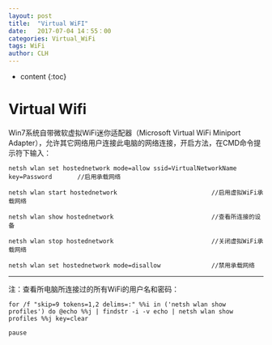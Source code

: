 ```yaml
---
layout: post
title:  "Virtual WiFI"
date:   2017-07-04 14：55：00
categories: Virtual_WiFi
tags: WiFi
author: CLH
---
```


* content
{:toc}

# Virtual Wifi #
Win7系统自带微软虚拟WiFi迷你适配器（Microsoft Virtual WiFi Miniport Adapter），允许其它网络用户连接此电脑的网络连接，开启方法，在CMD命令提示符下输入： 
  
    netsh wlan set hostednetwork mode=allow ssid=VirtualNetworkName  key=Password		//启用承载网络   
  
    netsh wlan start hostednetwork							//启用虚拟WiFi承载网络   

	netsh wlan show hostednetwork							//查看所连接的设备     

	netsh wlan stop hostednetwork							//关闭虚拟WiFi承载网络   

	netsh wlan set hostednetwork mode=disallow				//禁用承载网络    






----------
注：查看所电脑所连接过的所有WiFi的用户名和密码：      
        
 

  
	for /f "skip=9 tokens=1,2 delims=:" %%i in ('netsh wlan show profiles') do @echo %%j | findstr -i -v echo | netsh wlan show profiles %%j key=clear	  
	    
	pause
	